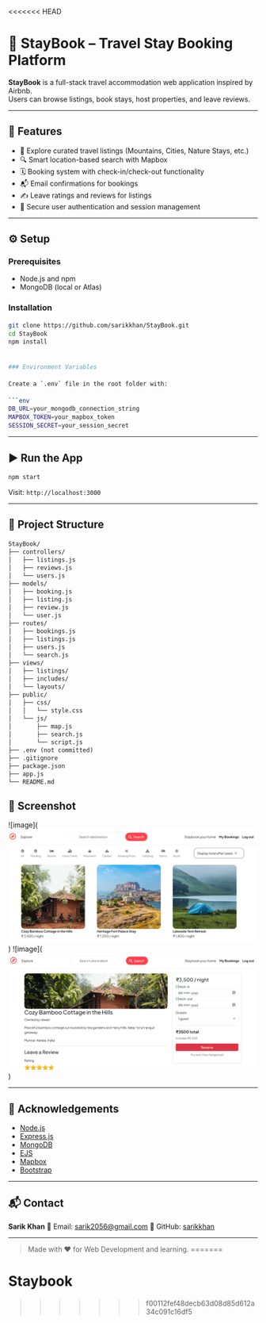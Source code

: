 <<<<<<< HEAD
# 🏡 StayBook – Travel Stay Booking Platform

**StayBook** is a full-stack travel accommodation web application inspired by Airbnb.  
Users can browse listings, book stays, host properties, and leave reviews.

---

## 🚀 Features

* 🧭 Explore curated travel listings (Mountains, Cities, Nature Stays, etc.)
* 🔍 Smart location-based search with Mapbox
* 🗓️ Booking system with check-in/check-out functionality
* 📬 Email confirmations for bookings
* ✍️ Leave ratings and reviews for listings
* 🔐 Secure user authentication and session management

---

## ⚙️ Setup

### Prerequisites

* Node.js and npm
* MongoDB (local or Atlas)

### Installation

```bash
git clone https://github.com/sarikkhan/StayBook.git
cd StayBook
npm install


### Environment Variables

Create a `.env` file in the root folder with:

```env
DB_URL=your_mongodb_connection_string
MAPBOX_TOKEN=your_mapbox_token
SESSION_SECRET=your_session_secret
```

---

## ▶️ Run the App

```bash
npm start
```

Visit: `http://localhost:3000`

---

## 📂 Project Structure

```
StayBook/
├── controllers/
│   ├── listings.js
│   ├── reviews.js
│   └── users.js
├── models/
│   ├── booking.js
│   ├── listing.js
│   ├── review.js
│   └── user.js
├── routes/
│   ├── bookings.js
│   ├── listings.js
│   ├── users.js
│   └── search.js
├── views/
│   ├── listings/
│   ├── includes/
│   └── layouts/
├── public/
│   ├── css/
│   │   └── style.css
│   └── js/
│       ├── map.js
│       ├── search.js
│       └── script.js
├── .env (not committed)
├── .gitignore
├── package.json
├── app.js
└── README.md

```
## 📸 Screenshot
![image](![alt text](image.png))
![image](![alt text](image-1.png))

---

## 🙌 Acknowledgements

* [Node.js](https://nodejs.org/)
* [Express.js](https://expressjs.com/)
* [MongoDB](https://www.mongodb.com/)
* [EJS](https://ejs.co/)
* [Mapbox](https://www.mapbox.com/)
* [Bootstrap](https://getbootstrap.com/)

---

## 📬 Contact

**Sarik Khan**
📧 Email: [sarik2056@gmail.com](mailto:Sarik2056@gmail.com)
🔗 GitHub: [sarikkhan](https://github.com/sarikkhan)

---

> Made with ❤️ for Web Development and learning.
=======
# Staybook
>>>>>>> f00112fef48decb63d08d85d612a34c091c16df5
